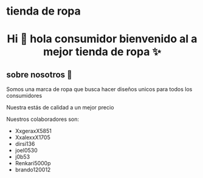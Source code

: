 
# tienda de ropa 

<h1 align="center">Hi 👋  hola consumidor bienvenido al a mejor tienda de ropa  ✨ </h1> 

<h2>sobre nosotros 🤖</h2>
<!--Intro start-->


<p align="left">
Somos una marca de ropa que busca hacer diseños unicos para todos los consumidores  

Nuestra estás de calidad a un mejor precio

Nuestros colaboradores son:

- XxgeraxX5851
- XxalexxX1705
- dirsi136
- joel0530
- j0b53
- Renkari5000p
- brando120012

